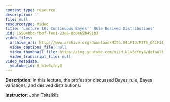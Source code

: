 ```yaml
---
content_type: resource
description: ''
file: null
resourcetype: Video
title: 'Lecture 10: Continuous Bayes'' Rule Derived Distributions'
uid: 15504bbc-fbef-fee1-23e6-0c0e65b491b3
video_files:
  archive_url: http://www.archive.org/download/MIT6.041F10/MIT6_041F11_lec10_300k.mp4
  video_captions_file: null
  video_thumbnail_file: https://img.youtube.com/vi/H_k1w3cfny8/default.jpg
  video_transcript_file: null
video_metadata:
  youtube_id: H_k1w3cfny8
---
```


**Description**: In this lecture, the professor discussed Bayes rule, Bayes variations, and derived distributions.

**Instructor**: John Tsitsiklis